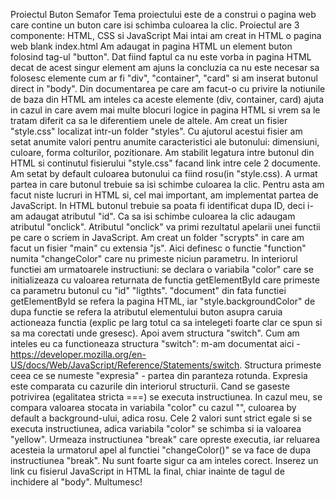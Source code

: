Proiectul Buton Semafor 
Tema proiectului este de a construi o pagina web care contine un buton care isi schimba culoarea la clic.
Proiectul are 3 componente: HTML, CSS si JavaScript
Mai intai am creat in HTML o pagina web blank index.html
Am adaugat in pagina HTML un element buton folosind tag-ul "button". Dat fiind faptul ca nu este vorba in pagina HTML decat de acest singur element am ajuns la concluzia ca nu este necesar sa folosesc elemente cum ar fi "div", "container", "card" si am inserat butonul direct in "body". Din documentarea pe care am facut-o cu privire la notiunile de baza din HTML am inteles ca aceste elemente (div, container, card) ajuta in cazul in care avem mai multe blocuri logice in pagina HTML si vrem sa le tratam diferit ca sa le diferentiem unele de altele. 
Am creat un fisier "style.css" localizat intr-un folder "styles". Cu ajutorul acestui fisier am setat anumite valori pentru anumite caracteristici ale butonului: dimensiuni, culoare, forma colturilor, pozitionare.
Am stabilit legatura intre butonul din HTML si continutul fisierului "style.css" facand link intre cele 2 documente.
Am setat by default culoarea butonului ca fiind rosu(in "style.css).
A urmat partea in care butonul trebuie sa isi schimbe culoarea la clic. Pentru asta am facut niste lucruri in HTML si, cel mai important, am implementat partea de JavaScript. In HTML butonul trebuie sa poata fi identificat dupa ID, deci i-am adaugat atributul "id". Ca sa isi schimbe culoarea la clic adaugam atributul "onclick". Atributul "onclick" va primi rezultatul apelarii unei functii pe care o scriem in JavaScript.
Am creat un folder "scrypts" in care am facut un fisier "main" cu extensia "js". Aici definesc o functie "function" numita "changeColor" care nu primeste niciun parametru. In interiorul functiei am urmatoarele instructiuni: se declara o variabila "color" care se initializeaza cu valoarea returnata de functia getElementById care primeste ca parametru butonul cu "id" "ligthts". "document" din fata functiei getElementById se refera la pagina HTML, iar "style.backgroundColor" de dupa functie se refera la atributul elementului buton asupra caruia actioneaza functia (explic pe larg totul ca sa intelegeti foarte clar ce spun si sa ma corectati unde gresesc). Apoi avem structura "switch". Cum am inteles eu ca functioneaza structura "switch": m-am documentat aici - https://developer.mozilla.org/en-US/docs/Web/JavaScript/Reference/Statements/switch. Structura primeste ceea ce se numeste "expresia" - partea din paranteza rotunda. Expresia este comparata cu cazurile din interiorul structurii. Cand se gaseste potrivirea (egalitatea stricta ===) se executa instructiunea. In cazul meu, se compara valoarea stocata in variabila "color" cu cazul "", culoarea by default a background-ului, adica rosu. Cele 2 valori sunt strict egale si se executa instructiunea, adica variabila "color" se schimba si ia valoarea "yellow". Urmeaza instructiunea "break" care opreste executia, iar reluarea acesteia la urmatorul apel al functiei "changeColor()" se va face de dupa instructiunea "break". Nu sunt foarte sigur ca am inteles corect. 
Inserez un link cu fisierul JavaScript in HTML la final, chiar inainte de tagul de inchidere al "body". 
Multumesc! 
